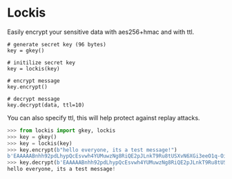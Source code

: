 # Lockis

Easily encrypt your sensitive data with aes256+hmac and with ttl.

```
# generate secret key (96 bytes)
key = gkey()

# initilize secret key
key = lockis(key)

# encrypt message
key.encrypt()

# decrypt message
key.decrypt(data, ttl=10)
```

You can also specify ttl, this will help protect against replay attacks.

```python
>>> from lockis import gkey, lockis
>>> key = gkey()
>>> key = lockis(key)
>>> key.encrypt(b"hello everyone, its a test message!")
b'EAAAAABnhh92pdLhypQcEsvwh4YUMuwzNg8RiQE2pJLnkT9Ru8tUSXvN6XGi3eeO1q-OiLD_E66pCpymr8Jw_BtrXB6Q1i9SeHe3l-NiCvGRZD2WOEmzjjH7MnyO7Haiw-hHdvs8SFZJgpssxR_tLAEvRaDcV9scC7Gfd2kwmdsok8wrRNvlpkE='
>>> key.decrypt(b'EAAAAABnhh92pdLhypQcEsvwh4YUMuwzNg8RiQE2pJLnkT9Ru8tUSXvN6XGi3eeO1q-OiLD_E66pCpymr8Jw_BtrXB6Q1i9SeHe3l-NiCvGRZD2WOEmzjjH7MnyO7Haiw-hHdvs8SFZJgpssxR_tLAEvRaDcV9scC7Gfd2kwmdsok8wrRNvlpkE=', ttl=60)
hello everyone, its a test message!
```
